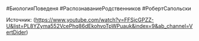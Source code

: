 

#БиологияПоведеня #РаспознаваниеРодственников #РобертСапольски 

Источник: (https://www.youtube.com/watch?v=FFSjcGPZZ-U&list=PL8YZyma552VcePhq86dEkohvoTpWPuauk&index=9&ab_channel=VertDider)

